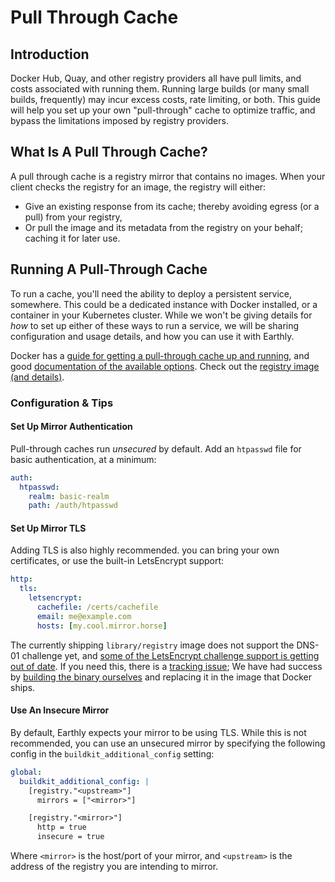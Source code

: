 # Pull Through Cache

## Introduction

Docker Hub, Quay, and other registry providers all have pull limits, and costs associated with running them. Running large builds (or many small builds, frequently) may incur excess costs, rate limiting, or both. This guide will help you set up your own "pull-through" cache to optimize traffic, and bypass the limitations imposed by registry providers.

## What Is A Pull Through Cache?

A pull through cache is a registry mirror that contains no images. When your client checks the registry for an image, the registry will either:

- Give an existing response from its cache; thereby avoiding egress (or a pull) from your registry,
- Or pull the image and its metadata from the registry on your behalf; caching it for later use.

## Running A Pull-Through Cache

To run a cache, you'll need the ability to deploy a persistent service, somewhere. This could be a dedicated instance with Docker installed, or a container in your Kubernetes cluster. While we won't be giving details for *how* to set up either of these ways to run a service, we will be sharing configuration and usage details, and how you can use it with Earthly. 

Docker has a [guide for getting a pull-through cache up and running](https://docs.docker.com/registry/recipes/mirror/#run-a-registry-as-a-pull-through-cache), and good [documentation of the available options](https://docs.docker.com/registry/configuration/). Check out the [registry image (and details)](https://hub.docker.com/_/registry).

### Configuration & Tips

####  Set Up Mirror Authentication

Pull-through caches run _unsecured_ by default. Add an `htpasswd` file for basic authentication, at a minimum:
```yaml
auth:
  htpasswd:
    realm: basic-realm
    path: /auth/htpasswd
```

#### Set Up Mirror TLS

Adding TLS is also highly recommended. you can bring your own certificates, or use the built-in LetsEncrypt support:
```yaml
http:
  tls:
    letsencrypt:
      cachefile: /certs/cachefile
      email: me@example.com
      hosts: [my.cool.mirror.horse]
```

The currently shipping `library/registry` image does not support the DNS-01 challenge yet, and [some of the LetsEncrypt challenge support is getting out of date](https://github.com/distribution/distribution/issues/3041). If you need this, there is a [tracking issue](https://github.com/docker/distribution-library-image/issues/96); We have had success by [building the binary ourselves](https://github.com/earthly/registry/blob/3f06d1fc5d7f456b63b870b2851fd18cd2098dcf/Earthfile#L3-L11) and replacing it in the image that Docker ships.

#### Use An Insecure Mirror

By default, Earthly expects your mirror to be using TLS. While this is not recommended, you can use an unsecured mirror by specifying the following config in the `buildkit_additional_config` setting:

```yaml
global:
  buildkit_additional_config: |
    [registry."<upstream>"]
      mirrors = ["<mirror>"]

    [registry."<mirror>"]
      http = true
      insecure = true
```

Where `<mirror>` is the host/port of your mirror, and `<upstream>` is the address of the registry you are intending to mirror.
